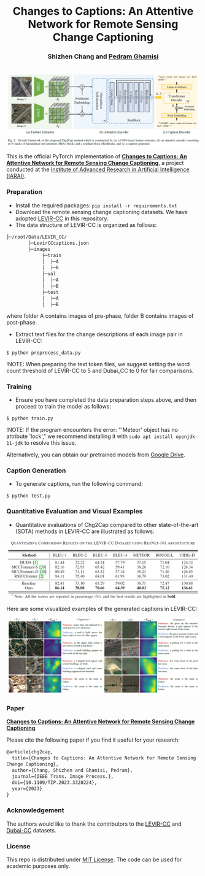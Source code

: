 <h1 align="center">Changes to Captions: An Attentive Network for Remote Sensing Change Captioning</h1>

<h3 align="center"> Shizhen Chang and <a href="https://www.ai4rs.com/">Pedram Ghamisi</a></h3>
<br

![](Figure/Flowchart.png)
    
This is the official PyTorch implementation of **[Changes to Captions: An Attentive Network for Remote Sensing Change Captioning](https://arxiv.org/abs/2304.01091)**, a project conducted at the [Institute of Advanced Research in Artificial Intelligence (IARAI)](https://www.iarai.ac.at/).


### Preparation
- Install the required packages: `pip install -r requirements.txt`
- Download the remote sensing change captioning datasets. We have adopted [LEVIR-CC](https://github.com/Chen-Yang-Liu/RSICC) in this repository.
- The data structure of LEVIR-CC is organized as follows:

```
├─/root/Data/LEVIR_CC/
        ├─LevirCCcaptions.json
        ├─images
             ├─train
             │  ├─A
             │  ├─B
             ├─val
             │  ├─A
             │  ├─B
             ├─test
             │  ├─A
             │  ├─B
```
where folder A contains images of pre-phase, folder B contains images of post-phase.

- Extract text files for the change descriptions of each image pair in LEVIR-CC:

```
$ python preprocess_data.py
```

!NOTE: When preparing the text token files, we suggest setting the word count threshold of LEVIR-CC to 5 and Dubai_CC to 0 for fair comparisons.
### Training
- Ensure you have completed the data preparation steps above, and then proceed to train the model as follows:
```
$ python train.py
```

!NOTE: If the program encounters the error: "'Meteor' object has no attribute 'lock'," we recommend installing it with `sudo apt install openjdk-11-jdk` to resolve this issue.

Alternatively, you can obtain our pretrained models from [Google Drive](https://drive.google.com/file/d/1phoO1BvPsRwIOIykkLm6acBpIocz9liz/view?usp=drive_link).

### Caption Generation
- To generate captions, run the following command:
```
$ python test.py
```

### Quantitative Evaluation and Visual Examples

- Quantitative evaluations of Chg2Cap compared to other state-of-the-art (SOTA) methods in LEVIR-CC are illustrated as follows:

![](Figure/Results.png)

Here are some visualized examples of the generated captions in LEVIR-CC:

![](Figure/Visualization.png)


### Paper
**[Changes to Captions: An Attentive Network for Remote Sensing Change Captioning](https://arxiv.org/abs/2304.01091)**

Please cite the following paper if you find it useful for your research:

```
@article{chg2cap,
  title={Changes to Captions: An Attentive Network for Remote Sensing Change Captioning},
  author={Chang, Shizhen and Ghamisi, Pedram},
  journal={IEEE Trans. Image Process.}, 
  doi={10.1109/TIP.2023.3328224},
  year={2023}
}
```

### Acknowledgement

The authors would like to thank the contributors to the [LEVIR-CC](https://github.com/Chen-Yang-Liu/RSICC/tree/main) and [Dubai-CC](https://disi.unitn.it/~melgani/datasets.html) datasets.

### License
This repo is distributed under [MIT License](https://github.com/ShizhenChang/Chg2Cap/LICENSE.txt). The code can be used for academic purposes only.
